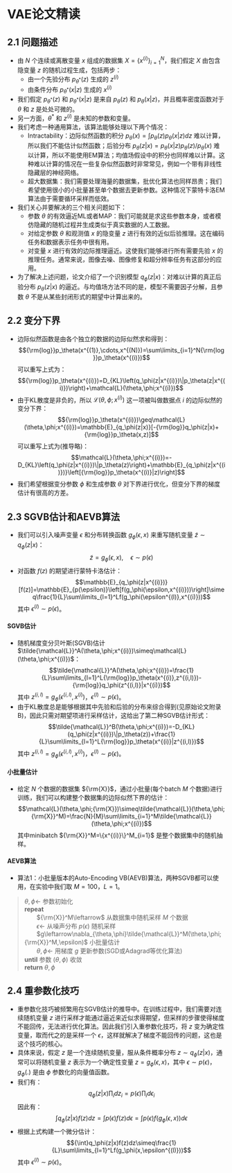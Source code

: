 # VAE论文精读
## 2.1 问题描述
- 由 $N$ 个连续或离散变量 $x$ 组成的数据集 $X=\{x^{(i)}\}^N_{i=1}$，我们假定 $X$ 由包含隐变量 $z$ 的随机过程生成，包括两步：
    - 由一个先验分布 $p_{\theta^*}(z)$ 生成的 $z^{(i)}$
    - 由条件分布 $p_{\theta^*}(x|z)$ 生成的 $x^{(i)}$
- 我们假定 $p_{\theta^*}(z)$ 和 $p_{\theta^*}(x|z)$ 是来自 $p_{\theta}(z)$ 和 $p_{\theta}(x|z)$，并且概率密度函数对于 $\theta$ 和 $z$ 是处处可微的。
- 另一方面，$\theta^*$ 和 $z^{(i)}$ 是未知的参数和变量。
- 我们考虑一种通用算法，该算法能够处理以下两个情况：
    - Intractability：边际似然函数的积分 $p_\theta(x)={\int}p_\theta(z)p_\theta(x|z)dz$ 难以计算，所以我们不能估计似然函数；后验分布 $p_\theta(z|x)=p_\theta(x|z)p_\theta(z)/p_\theta(x)$ 难以计算，所以不能使用EM算法；均值场假设中的积分也同样难以计算。这种难以计算的情况在一些复杂似然函数时非常常见，例如一个带有非线性隐藏层的神经网络。
    - 超大数据集：我们需要处理海量的数据集，批优化算法也同样昂贵；我们希望使用很小的小批量甚至单个数据去更新参数。这种情况下蒙特卡洛EM算法由于需要循环采样而低效。
- 我们关心并要解决的三个相关问题如下：
    - 参数 $\theta$ 的有效逼近ML或者MAP：我们可能就是求这些参数本身，或者模仿隐藏的随机过程并生成类似于真实数据的人工数据。
    - 对给定参数 $\theta$ 和观测值 $x$ 的隐变量 $z$ 进行有效的近似后验推理。这在编码任务和数据表示任务中很有用。
    - 对变量 $x$ 进行有效的边际推理逼近。这使我们能够进行所有需要先验 $x$ 的推理任务。通常来说，图像去噪、图像修复和超分辨率任务有这部分的应用。
- 为了解决上述问题，论文介绍了一个识别模型 $q_\phi(z|x)$：对难以计算的真正后验分布 $p_\theta(z|x)$ 的逼近。与均值场方法不同的是，模型不需要因子分解，且参数 $\theta$ 不是从某些封闭形式的期望中计算出来的。

## 2.2 变分下界
- 边际似然函数是由各个独立的数据的边际似然求和得到：
$${\rm{log}}p_\theta(x^{(1)},\cdots,x^{(N)})=\sum\limits_{i=1}^N{\rm{log}}p_\theta(x^{(i)})$$
可以重写上式为：
$${\rm{log}}p_\theta(x^{(i)})=D_{KL}\left(q_\phi(z|x^{(i)})\|p_\theta(z|x^{(i)})\right)+\mathcal{L}(\theta,\phi;x^{(i)})$$
- 由于KL散度是非负的，所以 $\mathcal{L}(\theta,\phi;x^{(i)})$ 这一项被叫做数据点 $i$ 的边际似然的变分下界：
$${\rm{log}}p_\theta(x^{(i)})\geq\mathcal{L}(\theta,\phi;x^{(i)})=\mathbb{E}_{q_\phi(z|x)}[-{\rm{log}}q_\phi(z|x)+{\rm{log}}p_\theta(x,z)]$$
可以重写上式为(推导略)：
$$\mathcal{L}(\theta,\phi;x^{(i)})=-D_{KL}\left(q_\phi(z|x^{(i)})\|p_\theta(z)\right)+\mathbb{E}_{q_\phi(z|x^{(i)})}\left[{\rm{log}}p_\theta(x^{(i)}|z)\right]$$
- 我们希望根据变分参数 $\phi$ 和生成参数 $\theta$ 对下界进行优化，但变分下界的梯度估计有很高的方差。

## 2.3 SGVB估计和AEVB算法
- 我们可以引入噪声变量 $\epsilon$ 和分布转换函数 $g_\phi(\epsilon,x)$ 来重写随机变量 $\tilde{z}{\sim}q_\phi(z|x)$：
$$\tilde{z}=g_\phi(\epsilon,x),\quad\epsilon{\sim}p(\epsilon)$$
- 对函数 $f(z)$ 的期望进行蒙特卡洛估计：
$$\mathbb{E}_{q_\phi(z|x^{(i)})}[f(z)]=\mathbb{E}_{p(\epsilon)}\left[f(g_\phi(\epsilon,x^{(i)}))\right]\simeq\frac{1}{L}\sum\limits_{l=1}^Lf(g_\phi(\epsilon^{(l)},x^{(i)}))$$
其中 $\epsilon^{(l)}{\sim}p(\epsilon)$。
#### SGVB估计
- 随机梯度变分贝叶斯(SGVB)估计 $\tilde{\mathcal{L}}^A(\theta,\phi;x^{(i)})\simeq\mathcal{L}(\theta,\phi;x^{(i)})$：
$$\tilde{\mathcal{L}}^A(\theta,\phi;x^{(i)})=\frac{1}{L}\sum\limits_{l=1}^L{\rm{log}}p_\theta(x^{(i)},z^{(i,l)})-{\rm{log}}q_\phi(z^{(i,l)}|x^{(i)})$$
其中 $z^{(i,l)}=g_\phi(\epsilon^{(i,l)},x^{(i)})$，$\epsilon^{(l)}{\sim}p(\epsilon)$。
- 由于KL散度总是能够根据其中先验和后验的分布来综合得到(见原始论文附录B)，因此只需对期望项进行采样估计，这给出了第二种SGVB估计形式：
$$\tilde{\mathcal{L}}^B(\theta,\phi;x^{(i)})=-D_{KL}(q_\phi(z|x^{(i)})\|p_\theta(z))+\frac{1}{L}\sum\limits_{l=1}^L{\rm{log}}p_\theta(x^{(i)}|z^{(i,l)})$$
其中 $z^{(i,l)}=g_\phi(\epsilon^{(i,l)},x^{(i)})$，$\epsilon^{(l)}{\sim}p(\epsilon)$。
#### 小批量估计
- 给定 $N$ 个数据的数据集 ${\rm{X}}$，通过小批量(每个batch $M$ 个数据)进行训练，我们可以构建整个数据集的边际似然下界的估计：
$$\mathcal{L}(\theta,\phi;{\rm{X}})\simeq\tilde{\mathcal{L}}(\theta,\phi;{\rm{X}}^M)=\frac{N}{M}\sum\limits_{i=1}^M\tilde{\mathcal{L}}(\theta,\phi;x^{(i)})$$
其中minibatch ${\rm{X}}^M=\{x^{(i)}\}^M_{i=1}$ 是整个数据集中的随机抽样。
#### AEVB算法
- 算法1：小批量版本的Auto-Encoding VB(AEVB)算法，两种SGVB都可以使用，在实验中我们取 $M=100$，$L=1$。
> $\theta,\phi\leftarrow$ 参数初始化  
**repeat**  
&emsp;&emsp;${\rm{X}}^M\leftarrow$ 从数据集中随机采样 $M$ 个数据  
&emsp;&emsp;$\epsilon\leftarrow$ 从噪声分布 $p(\epsilon)$ 随机采样  
&emsp;&emsp;$g\leftarrow\nabla_{\theta,\phi}\tilde{\mathcal{L}}^M(\theta,\phi;{\rm{X}}^M,\epsilon)$ 小批量估计  
&emsp;&emsp;$\theta,\phi\leftarrow$ 用梯度 $g$ 更新参数(SGD或Adagrad等优化算法)  
**until** 参数 $(\theta,\phi)$ 收敛  
**return** $\theta,\phi$

## 2.4 重参数化技巧
- 重参数化技巧被频繁用在SGVB估计的推导中。在训练过程中，我们需要对连续随机变量 $z$ 进行采样才能通过逼近来近似求得期望，但采样的步骤使得梯度不能回传，无法进行优化算法。因此我们引入重参数化技巧，将 $z$ 变为确定性变量，取而代之的是采样一个 $\epsilon$，这样就解决了梯度不能回传的问题，这也是这个技巧的核心。
- 具体来说，假定 $z$ 是一个连续随机变量，服从条件概率分布 $z{\sim}q_\phi(z|x)$，通常可以将随机变量 $z$ 表示为一个确定性变量 $z=g_\phi(\epsilon,x)$，其中 $\epsilon{\sim}p(\epsilon)$，$g_\phi(.)$ 是由 $\phi$ 参数化的向量值函数。
- 我们有：
$$q_\phi(z|x)\prod_idz_i=p(\epsilon)\prod_id\epsilon_i$$
因此有：
$${\int}q_\phi(z|x)f(z)dz={\int}p(\epsilon)f(z)d\epsilon={\int}p(\epsilon)f(g_\phi(\epsilon,x))d\epsilon$$
- 根据上式构建一个微分估计：
$${\int}q_\phi(z|x)f(z)dz\simeq\frac{1}{L}\sum\limits_{l=1}^Lf(g_\phi(x,\epsilon^{(l)}))$$
其中 $\epsilon^{(l)}{\sim}p(\epsilon)$。
